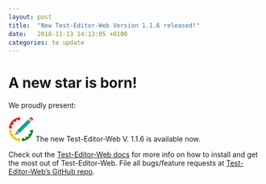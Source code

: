 ```yaml
---
layout: post
title:  "New Test-Editor-Web Version 1.1.6 released!"
date:   2018-11-13 14:13:05 +0100
categories: te update
---
```


# A new star is born! 
We proudly present: 

<img src="/images/logo.svg?sanitize=true"> The new Test-Editor-Web V. 1.1.6 is available now. 

Check out the [Test-Editor-Web docs][te-docs] for more info on how to install and get the most out of Test-Editor-Web. File all bugs/feature requests at [Test-Editor-Web’s GitHub repo][te-gh]. 

[te-docs]: /te_markdown/documentation/
[te-gh]:   https://github.com/orgs/test-editor/projects/1
